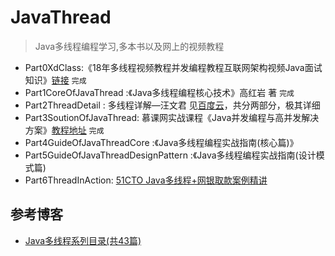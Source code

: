 # JavaThread
> Java多线程编程学习,多本书以及网上的视频教程

+ Part0XdClass:《18年多线程视频教程并发编程教程互联网架构视频Java面试知识》[链接](http://edu.51cto.com/course/15466.html) `完成`
+ Part1CoreOfJavaThread :《Java多线程编程核心技术》高红岩 著 `完成`
+ Part2ThreadDetail : 多线程详解—汪文君  见[百度云](https://pan.baidu.com/disk/home#/all?vmode=list&path=%2F1.%E8%A7%86%E9%A2%91%E6%95%99%E7%A8%8B%2F27.Java%2F03.%E5%A4%9A%E7%BA%BF%E7%A8%8B%E4%B8%8E%E9%AB%98%E5%B9%B6%E5%8F%91)，共分两部分，极其详细
+ Part3SoutionOfJavaThread: 慕课网实战课程《Java并发编程与高并发解决方案》[教程地址](https://coding.imooc.com/class/195.html) `完成`
+ Part4GuideOfJavaThreadCore :《Java多线程编程实战指南(核心篇)》
+ Part5GuideOfJavaThreadDesignPattern :《Java多线程编程实战指南(设计模式篇)
+ Part6ThreadInAction: [51CTO Java多线程+网银取款案例精讲](http://edu.51cto.com/course/14312.html)

## 参考博客

+ [Java多线程系列目录(共43篇)](https://www.cnblogs.com/skywang12345/p/java_threads_category.html)


